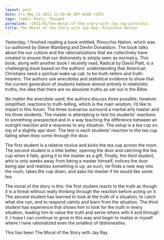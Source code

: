 ```yaml
---
layout: post
date: Fri May 13 2011 11:59:46 GMT-0500 (CDT)
tags: Tumblr Posts, Thought
permalink: /2011/05/the-moral-of-the-story-with-jay-ray-pinocchio
title: The Moral of the Story with Jay Ray: Pinocchio Nation
---
```


Yesterday, I finished reading a book entitled, Pinocchio Nation, which was co-authored by Steve Wamberg and Devlin Donaldson. The book talks about the our culture and the rationalizations that we collectively have created to ensure that our dishonesty is simply seen as normalcy. This book, along with another book I recently read, Radical by David Platt, is a challenging book based on the authors’ understanding that American Christians need a spiritual wake up call, to be truth-tellers and truth-hearers. The authors use anecdotes and statistical evidence to show that the current generation of students believe almost entirely in relativistic truths, the idea that there are no absolute truths as set out in the Bible.

No matter the anecdote used, the authors discuss three possible, however simplified, reactions to truth-telling, which is the main wisdom, I’d like to impart in this forum. The three scenarios surround a martial arts master and his three students. The master is attempting to test his students’ reactions to something unexpected and in a way teaching the difference between an outright reaction and a response to any situation. The setup is a tea cup on top of a slightly ajar door. The test is each students’ reaction to the tea cup falling when they come through the door.

The first student is a relative novice and kicks the tea cup across the room. The second student is a little better, opening the door and catching the tea cup when it falls, giving it to the master as a gift. Finally, the third student, who is only weeks away from being a master himself, notices the door being ajar and realizes something is up; as such, he finds a new way into the room, takes the cup down, and asks his master if he would like some tea.

The moral of the story is this: the first student reacts to the truth as though it is a threat without really thinking through the reaction before acting on it. The second student has learned to look at the truth of a situation, to catch what she can, and to respond calmly and learn from the situation. The third student has experience that shows him to look for the truth in every situation, leading him to value the truth and serve others with it and through it. I hope I can continue to grow in this way and begin to realize in myself where I have rationalized even the smallest of dishonesties.

This has been The Moral of the Story with Jay Ray.
